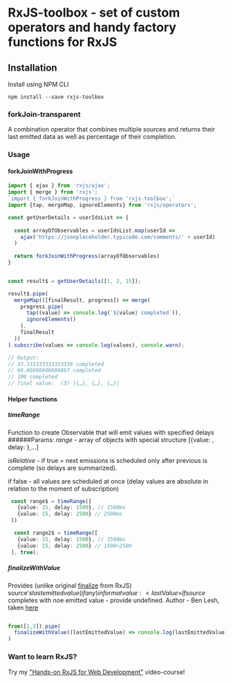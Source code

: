 # RxJS-toolbox - set of custom operators and handy factory functions for RxJS

## Installation
Install using NPM CLI
```
npm install --save rxjs-toolbox
```

### forkJoin-transparent
A combination operator that combines multiple sources and returns their last emitted data as well as percentage of their completion.

### Usage

#### forkJoinWithProgress
```typescript
import { ajax } from 'rxjs/ajax';
import { merge } from 'rxjs';
`import { forkJoinWithProgress } from 'rxjs-toolbox';`
import {tap, mergeMap, ignoreElements} from 'rxjs/operators';

const getUserDetails = userIdsList => {
  
  const arrayOfObservables = userIdsList.map(userId =>
    ajax('https://jsonplaceholder.typicode.com/comments/' + userId)
  )
  
  return forkJoinWithProgress(arrayOfObservables)
}


const result$ = getUserDetails([1, 2, 15]);

result$.pipe(
  mergeMap(([finalResult, progress]) => merge(
    progress.pipe(
      tap((value) => console.log(`${value} completed`)),
      ignoreElements()
    ),
    finalResult
  ))
).subscribe(values => console.log(values), console.warn);

// Output:
// 33.333333333333336 completed
// 66.66666666666667 completed
// 100 completed
// final value:  (3) [{…}, {…}, {…}]
```

#### Helper functions
##### timeRange
 Function to create Observable that will emit values with specified delays
######Params:
*range* - array of objects with special structure [{value: <some value>, delay: <delayInMs>},...]

*isRelative* - if true = next emissions is scheduled only after previous is complete (so delays are summarized).

if false - all values are scheduled at once (delay values are absolute in relation to the moment of subscription)

```typescript
 const range$ = timeRange([
   {value: 15, delay: 1500}, // 1500ms
   {value: 15, delay: 2500} // 2500ms
 ])

  const range2$ = timeRange([
   {value: 15, delay: 1500}, // 1500ms
   {value: 15, delay: 2500} // 1500+2500
 ], true);

```

##### finalizeWithValue
Provides (unlike original [finalize](https://rxjs.dev/api/operators/finalize) from RxJS) source$'s last emitted value (if any) in format {value: <lastValue>}
If source$ completes with noe emitted value - provide undefined.
Author - Ben Lesh, taken [here](https://github.com/ReactiveX/rxjs/issues/4803#issuecomment-496711335)

```typescript

from([1,3]).pipe(
  finalizeWithValue((lastEmittedValue) => console.log(lastEmittedValue)) // 3
)

```

### Want to learn RxJS?
Try my ["Hands-on RxJS for Web Development"](https://www.udemy.com/course/hands-on-rxjs-for-web-development/) video-course!
